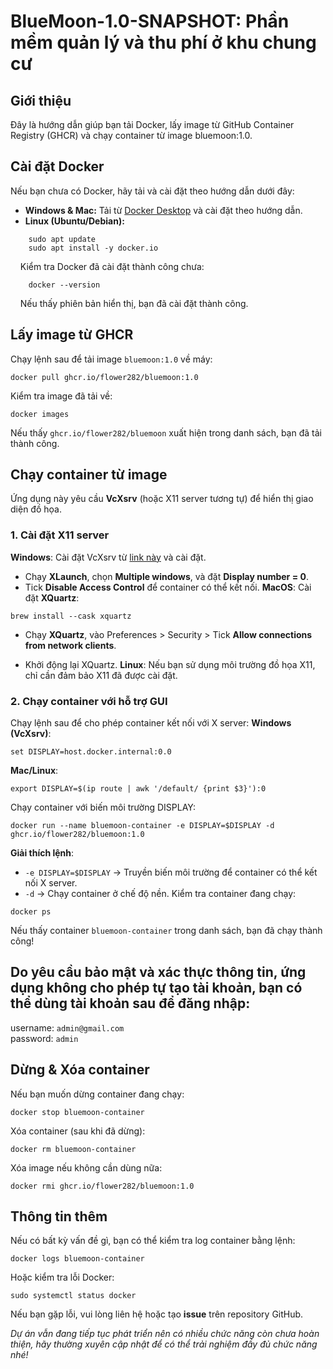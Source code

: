 # BlueMoon-1.0-SNAPSHOT: Phần mềm quản lý và thu phí ở khu chung cư
## Giới thiệu
Đây là hướng dẫn giúp bạn tải Docker, lấy image từ GitHub Container Registry (GHCR) và chạy container từ image bluemoon:1.0.
## Cài đặt Docker
Nếu bạn chưa có Docker, hãy tải và cài đặt theo hướng dẫn dưới đây:  
-    **Windows & Mac:** Tải từ [Docker Desktop](https://www.docker.com/products/docker-desktop/) và cài đặt theo hướng dẫn.
-    **Linux (Ubuntu/Debian):**
```
    sudo apt update
    sudo apt install -y docker.io
```
&nbsp;&nbsp;&nbsp;&nbsp;Kiểm tra Docker đã cài đặt thành công chưa:  
```
    docker --version
```
&nbsp;&nbsp;&nbsp;&nbsp;Nếu thấy phiên bản hiển thị, bạn đã cài đặt thành công.  
## Lấy image từ GHCR  
Chạy lệnh sau để tải image `bluemoon:1.0` về máy:
```
docker pull ghcr.io/flower282/bluemoon:1.0
```  
Kiểm tra image đã tải về:  
```
docker images
```  
Nếu thấy `ghcr.io/flower282/bluemoon` xuất hiện trong danh sách, bạn đã tải thành công.  
## Chạy container từ image  
Ứng dụng này yêu cầu **VcXsrv** (hoặc X11 server tương tự) để hiển thị giao diện đồ họa.
### 1. Cài đặt X11 server  
**Windows**: Cài đặt VcXsrv từ [link này](https://vcxsrv.com/) và cài đặt.  
-    Chạy **XLaunch**, chọn **Multiple windows**, và đặt **Display number = 0**.
-    Tick **Disable Access Control** để container có thể kết nối.
**MacOS**: Cài đặt **XQuartz**:
```
brew install --cask xquartz
```
-    Chạy **XQuartz**, vào Preferences > Security > Tick **Allow connections from network clients**.

-    Khởi động lại XQuartz.
**Linux**: Nếu bạn sử dụng môi trường đồ họa X11, chỉ cần đảm bảo X11 đã được cài đặt.
### 2. Chạy container với hỗ trợ GUI  
Chạy lệnh sau để cho phép container kết nối với X server:
**Windows (VcXsrv)**:
```
set DISPLAY=host.docker.internal:0.0
```
**Mac/Linux**:
```
export DISPLAY=$(ip route | awk '/default/ {print $3}'):0
```  
Chạy container với biến môi trường DISPLAY:
```
docker run --name bluemoon-container -e DISPLAY=$DISPLAY -d ghcr.io/flower282/bluemoon:1.0
```  
**Giải thích lệnh**:  
-    `-e DISPLAY=$DISPLAY` → Truyền biến môi trường để container có thể kết nối X server.
-    `-d` → Chạy container ở chế độ nền.
Kiểm tra container đang chạy:
```
docker ps
```
Nếu thấy container `bluemoon-container` trong danh sách, bạn đã chạy thành công!  
## Do yêu cầu bảo mật và xác thực thông tin, ứng dụng không cho phép tự tạo tài khoản, bạn có thể dùng tài khoản sau để đăng nhập:  
username: `admin@gmail.com`  
password: `admin`  
## Dừng & Xóa container  
Nếu bạn muốn dừng container đang chạy:  
```
docker stop bluemoon-container
```  
Xóa container (sau khi đã dừng):  
```
docker rm bluemoon-container
```  
Xóa image nếu không cần dùng nữa:
```
docker rmi ghcr.io/flower282/bluemoon:1.0
```
## Thông tin thêm  
Nếu có bất kỳ vấn đề gì, bạn có thể kiểm tra log container bằng lệnh:  
```
docker logs bluemoon-container
```  
Hoặc kiểm tra lỗi Docker:
```
sudo systemctl status docker
```  
Nếu bạn gặp lỗi, vui lòng liên hệ hoặc tạo **issue** trên repository GitHub.  
  
*Dự án vẫn đang tiếp tục phát triển nên có nhiều chức năng còn chưa hoàn thiện, hãy thường xuyên cập nhật để có thể trải nghiệm đầy đủ chức năng nhé!*






